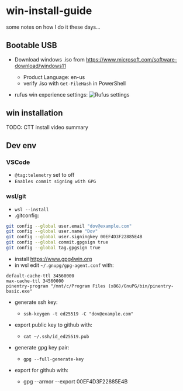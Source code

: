 # win-install-guide

some notes on how I do it these days...

## Bootable USB

- Download windows .iso from <https://www.microsoft.com/software-download/windows11>
  - Product Language: en-us
  - verify .iso with `Get-FileHash` in PowerShell

- rufus win experience settings:
![Rufus settings](https://github.com/DovLozys/win-install-guide/assets/755086/7b13c307-7127-4329-b55b-aae4448c97f9)

## win installation

TODO: CTT install video summary

## Dev env

### VSCode

- `@tag:telemetry` set to off
- `Enables commit signing with GPG`

### wsl/git

- `wsl --install`
- .gitconfig:

```bash
git config --global user.email "dov@example.com"
git config --global user.name "Dov"
git config --global user.signingkey 00EF4D3F22885E4B
git config --global commit.gpgsign true
git config --global tag.gpgsign true
```

- install <https://www.gpg4win.org>
- in wsl edit `~/.gnupg/gpg-agent.conf` with:

```text
default-cache-ttl 34560000
max-cache-ttl 34560000
pinentry-program "/mnt/c/Program Files (x86)/GnuPG/bin/pinentry-basic.exe"
```

- generate ssh key:
  - `ssh-keygen -t ed25519 -C "dov@example.com"`
- export public key to github with:
  - `cat ~/.ssh/id_ed25519.pub`

- generate gpg key pair:
  - `gpg --full-generate-key`
- export for github with:
  - gpg --armor --export 00EF4D3F22885E4B
